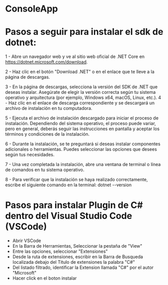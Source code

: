 # ConsoleApp

# Pasos a seguir para instalar el sdk de dotnet:

1 - Abre un navegador web y ve al sitio web oficial de .NET Core en https://dotnet.microsoft.com/download.

2 - Haz clic en el botón "Download .NET" o en el enlace que te lleve a la página de descargas.

3 - En la página de descargas, selecciona la versión del SDK de .NET que deseas instalar. Asegúrate de elegir la versión correcta según tu sistema operativo y arquitectura (por ejemplo, Windows x64, macOS, Linux, etc.).
4 - Haz clic en el enlace de descarga correspondiente y se descargará un archivo de instalación en tu computadora.

5 - Ejecuta el archivo de instalación descargado para iniciar el proceso de instalación. Dependiendo del sistema operativo, el proceso puede variar, pero en general, deberás seguir las instrucciones en pantalla y aceptar los términos y condiciones de la instalación.

6 - Durante la instalación, se te preguntará si deseas instalar componentes adicionales o herramientas. Puedes seleccionar las opciones que desees según tus necesidades.

7 - Una vez completada la instalación, abre una ventana de terminal o línea de comandos en tu sistema operativo.

8 - Para verificar que la instalación se haya realizado correctamente, escribe el siguiente comando en la terminal: dotnet --version

# Pasos para instalar Plugin de C# dentro del Visual Studio Code (VSCode)

- Abrir VSCode 
- En la Barra de Herramientas, Seleccionar la pestaña de "View"
- Entre las opciones, seleccionar "Extensiones"
- Desde la ruta de extensiones, escribir en la Barra de Busqueda localizada debajo del Titulo de extensiones la palabra "C#"
- Del listado filtrado, identificar la Extension llamada "C#" por el autor "Microsoft"
- Hacer click en el boton instalar
